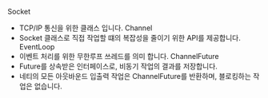 Socket
- TCP/IP 통신을 위한 클래스 입니다.
Channel
- Socket 클래스로 직접 작업할 떄의 복잡성을 줄이기 위한 API를 제공합니다.
EventLoop
- 이벤트 처리를 위한 무한루프 쓰레드를 의미 합니다.
ChannelFuture
- Future를 상속받은 인터페이스로, 비동기 작업의 결과를 저장합니다.
- 네티의 모든 아웃바운드 입출력 작업은 ChannelFuture를 반환하며, 블로킹하는 작업은 없습니다.